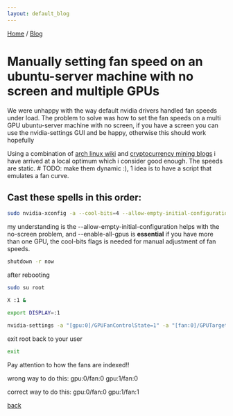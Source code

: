 ```yaml
---
layout: default_blog
---
```


[Home](./index.html) / [Blog](./blog_index.html)

# Manually setting fan speed on an ubuntu-server machine with no screen and multiple GPUs

We were unhappy with the way default nvidia drivers handled fan speeds under load. The problem to solve was how to set the fan speeds on a multi GPU ubuntu-server machine with no screen, if you have a screen you can use the nvidia-settings GUI and be happy, otherwise this should work hopefully

Using a combination of [arch linux wiki](https://wiki.archlinux.org/title/NVIDIA/Tips_and_tricks) and [cryptocurrency mining blogs](https://blockonomi.com/linux-cryptocurrency-mining/) i have arrived at a local optimum which i consider good enough. The speeds are static. # TODO: make them dynamic :), 1 idea is to have a script that emulates a fan curve.


## Cast these spells in this order:
```sh
sudo nvidia-xconfig -a --cool-bits=4 --allow-empty-initial-configuration --enable-all-gpus
```

my understanding is the --allow-empty-initial-configuration helps with the no-screen problem, and --enable-all-gpus is **essential** if you have more than one GPU, the cool-bits flags is needed for manual adjustment of fan speeds.

```sh
shutdown -r now
```

after rebooting

```sh
sudo su root
```

```sh
X :1 &
```

```sh
export DISPLAY=:1
```

```sh
nvidia-settings -a "[gpu:0]/GPUFanControlState=1" -a "[fan:0]/GPUTargetFanSpeed=75" -a "[gpu:1]/GPUFanControlState=1" -a "[fan:1]/GPUTargetFanSpeed=75" -a "[gpu:2]/GPUFanControlState=1" -a "[fan:2]/GPUTargetFanSpeed=75" -a "[gpu:3]/GPUFanControlState=1" -a "[fan:3]/GPUTargetFanSpeed=75""
```

exit root back to your user
```sh
exit
```

Pay attention to how the fans are indexed!!

wrong way to do this:
gpu:0/fan:0 gpu:1/fan:0

correct way to do this:
gpu:0/fan:0 gpu:1/fan:1

[back](./)
